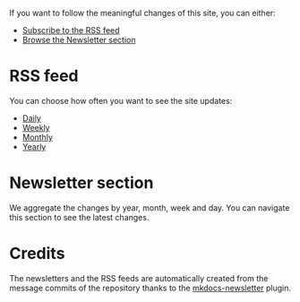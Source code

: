 If you want to follow the meaningful changes of this site, you can either:

* [Subscribe to the RSS feed](#rss_feed)
* [Browse the Newsletter section](#newsletter_section)

# RSS feed

You can choose how often you want to see the site updates:

* [Daily](http://127.0.0.1:8000//daily.xml)
* [Weekly](http://127.0.0.1:8000//weekly.xml)
* [Monthly](http://127.0.0.1:8000//monthly.xml)
* [Yearly](http://127.0.0.1:8000//yearly.xml)

# Newsletter section

We aggregate the changes by year, month, week and day. You can navigate this section to
see the latest changes.

# Credits

The newsletters and the RSS feeds are automatically created from the message commits of
the repository thanks to the
[mkdocs-newsletter](https://lyz-code.github.io/mkdocs-newsletter/) plugin.